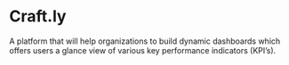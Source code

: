 # Craft.ly


A platform that will help organizations to build dynamic dashboards which offers users a glance view of various key performance indicators (KPI’s).
